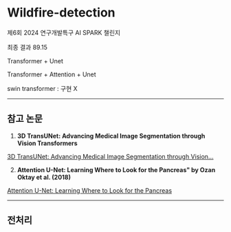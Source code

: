 # Wildfire-detection
제6회 2024 연구개발특구 AI SPARK 챌린지

최종 결과 89.15

Transformer + Unet

Transformer + Attention + Unet

swin transformer : 구현 X

-----------

## 참고 논문

1. **3D TransUNet: Advancing Medical Image Segmentation through Vision Transformers**

[3D TransUNet: Advancing Medical Image Segmentation through Vision...](https://arxiv.org/abs/2310.07781)



2. **Attention U-Net: Learning Where to Look for the Pancreas" by Ozan Oktay et al. (2018)**

[Attention U-Net: Learning Where to Look for the Pancreas](https://arxiv.org/abs/1804.03999)

-----------

## 전처리

